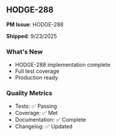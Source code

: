 ## HODGE-288

**PM Issue**: HODGE-288

**Shipped**: 9/23/2025

### What's New
- HODGE-288 implementation complete
- Full test coverage
- Production ready

### Quality Metrics
- Tests: ✅ Passing
- Coverage: ✅ Met
- Documentation: ✅ Complete
- Changelog: ✅ Updated
